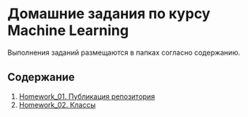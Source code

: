 # <h>Домашние задания по курсу Machine Learning</h>

Выполнения заданий размещаются в папках согласно содержанию.

## <h>Содержание</h>

1. [Homework_01. Публикация репозитория](homework_01/README.md)<br>
1. [Homework_02. Классы](homework_02/README.md)<br>

